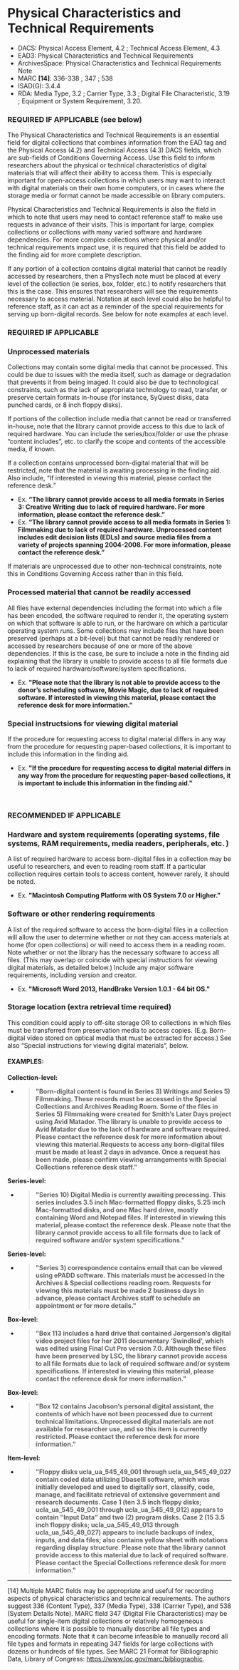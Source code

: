 # Physical Characteristics and Technical Requirements

* DACS: Physical Access Element, 4.2 ; Technical Access Element, 4.3
* EAD3: Physical Characteristics and Technical Requirements <phystech>
* ArchivesSpace: Physical Characteristics and Technical Requirements Note
* MARC **[14]**: 336-338 ; 347 ; 538
* ISAD(G): 3.4.4
* RDA: Media Type, 3.2 ; Carrier Type, 3.3 ; Digital File Characteristic, 3.19 ; Equipment or System Requirement, 3.20.  

### REQUIRED IF APPLICABLE (see below)
The Physical Characteristics and Technical Requirements is an essential field for digital collections that combines information from the EAD tag <phystech> and the Physical Access (4.2) and Technical Access (4.3) DACS fields, which are sub-fields of Conditions Governing Access. Use this field to inform researchers about the physical or technical characteristics of digital materials that will affect their ability to access them. This is especially important  for open-access collections in which users may want to interact with digital materials on their own home computers, or in cases where the storage media or format cannot be made accessible on library computers. 

Physical Characteristics and Technical Requirements is also the field in which to note that users may need to contact reference staff to make use requests in advance of their visits. This is important for large, complex collections or collections with many varied software and hardware dependencies. For more complex collections where physical and/or technical requirements impact use, it is required that this field be added to the finding aid for more complete description.

If any portion of a collection contains digital material that cannot be readily accessed by researchers, then a PhysTech note must be placed at every level of the collection (ie series, box, folder, etc.) to notify researchers that this is the case. This ensures that researchers will see the requirements necessary to access material. Notation at each level could also be helpful to reference staff, as it can act as a reminder of the special requirements for serving up born-digital records. See below for note examples at each level.

### REQUIRED IF APPLICABLE
### Unprocessed materials 
Collections may contain some digital media that cannot be processed. This could be due to issues with the media itself, such as damage or degradation that prevents it from being imaged. It could also be due to technological constraints, such as the lack of appropriate technology to read, transfer, or preserve certain formats in-house (for instance, SyQuest disks, data punched cards, or 8 inch floppy disks). 

If portions of the collection include media that cannot be read or transferred in-house, note that the library cannot provide access to this due to lack of required hardware. You can include the series/box/folder or use the phrase “content includes”, etc. to clarify the scope and contents of the accessible media, if known.

If a collection contains unprocessed born-digital material that will be restricted, note that the material is awaiting processing in the finding aid. Also include, “If interested in viewing this material, please contact the reference desk.”  
* Ex. **“The library cannot provide access to all media formats in Series 3: Creative Writing due to lack of required hardware. For more information, please contact the reference desk.”**  
* Ex. **“The library cannot provide access to all media formats in Series 1: Filmmaking due to lack of required hardware. Unprocessed content includes edit decision lists (EDLs) and source media files from a variety of projects spanning 2004-2008. For more information, please contact the reference desk.”**  

If materials are unprocessed due to other non-technical constraints, note this in Conditions Governing Access rather than in this field. 
<br/>

### Processed material that cannot be readily accessed
All files have external dependencies including the format into which a file has been encoded, the software required to render it, the operating system on which that software is able to run, or the hardware on which a particular operating system runs. Some collections may include files that have been preserved (perhaps at a bit-level) but that cannot be readily rendered or accessed by researchers because of one or more of the above dependencies. If this is the case, be sure to include a note in the finding aid explaining that the library is unable to provide access to all file formats due to lack of required hardware/software/system specifications. 
* Ex. **"Please note that the library is not able to provide access to the donor’s scheduling software, Movie Magic, due to lack of required software. If interested in viewing this material, please contact the reference desk for more information."**  
### Special instructsions for viewing digital material
If the procedure for requesting access to digital material differs in any way from the procedure for requesting paper-based collections, it is important to include this information in the finding aid.
* Ex. **"If the procedure for requesting access to digital material differs in any way from the procedure for requesting paper-based collections, it is important to include this information in the finding aid."** 

<br/>

### RECOMMENDED IF APPLICABLE
### Hardware and system requirements (operating systems, file systems, RAM requirements, media readers, peripherals, etc. )
A list of required hardware to access born-digital files in a collection may be useful to 
researchers, and even to reading room staff. If a particular collection requires certain tools to access content, however rarely, it should be noted. 
* Ex. **"Macintosh Computing Platform with OS System 7.0 or Higher."**

### Software or other rendering requirements
A list of the required software to access the born-digital files in a collection will allow the user to determine whether or not they can access materials at home (for open collections) or will need to access them in a reading room. Note whether or not the library has the necessary software to access all files. (This may overlap or coincide with special instructions for viewing digital materials, as detailed below.) Include any major software requirements, including version and creator. 
* Ex. **"Microsoft Word 2013, HandBrake Version 1.0.1 - 64 bit OS."**

### Storage location (extra retrieval time required)
This condition could apply to off-site storage OR to collections in which files must be transferred from preservation media to access copies. (E.g. Born-digital video stored on optical media that must be extracted for access.) See also “Special instructions for viewing digital materials”, below. 

#### EXAMPLES:
**Collection-level:**
* >**"Born-digital content is found in Series 3) Writings and Series 5) Filmmaking. These records must be accessed in the Special Collections and Archives Reading Room. Some of the files in Series 5) Filmmaking were created for Smith’s Later Days project using Avid Matador. The library is unable to provide access to Avid Matador due to the lack of hardware and software required. Please contact the reference desk for more information about viewing this material.Requests to access any born-digital files must be made at least 2 days in advance. Once a request has been made, please confirm viewing arrangements with Special Collections reference desk staff."**

**Series-level:**
* >**"Series 10) Digital Media is currently awaiting processing. This series includes 3.5 inch Mac-formatted floppy disks, 5.25 inch Mac-formatted disks, and one Mac hard drive, mostly containing Word and Notepad files. If interested in viewing this material, please contact the reference desk. Please note that the library cannot provide access to all file formats due to lack of required software and/or system specifications."**

**Series-level:**
* >**"Series 3) correspondence contains email that can be viewed using ePADD software. This materials must be accessed in the Archives & Special collections reading room. Requests for viewing this materials must be made 2 business days in advance, please contact Archives staff to schedule an appointment or for more details."**

**Box-level:**
* >**"Box 113 includes a hard drive that contained Jorgenson’s digital video project files for her 2011 documentary ‘Swindled’, which was edited using Final Cut Pro version 7.0. Although these files have been preserved by LSC, the library cannot provide access to all file formats due to lack of required software and/or system specifications. If interested in viewing this material, please contact the reference desk for more information."**

**Box-level:**
* >**"Box 12 contains Jacobson’s personal digital assistant, the contents of which have not been processed due to current technical limitations. Unprocessed digital materials are not available for researcher use, and so this item is currently restricted. Please contact the reference desk for more information."**

**Item-level:**
* >**"Floppy disks ucla_ua_545_49_001 through ucla_ua_545_49_027 contain coded data utilizing DbaseIII software, which was initially developed and used to digitally sort, classify, code, manage, and facilitate retrieval of extensive government and research documents. Case 1 (ten 3.5 inch floppy disks; ucla_ua_545_49_001 through ucla_ua_545_49_012) appears to contain "Input Data" and two (2) program disks. Case 2 (15 3.5 inch floppy disks; ucla_ua_545_49_013 through ucla_ua_545_49_027) appears to include backups of index, inputs, and data files; also contains yellow sheet with notations regarding display structure. Please note that the library cannot provide access to this material due to lack of required software. Please contact the Special Collections reference desk for more information."**

___
[14] Multiple MARC fields may be appropriate and useful for recording aspects of physical characteristics and technical requirements. The authors suggest 336 (Content Type), 337 (Media Type), 338 (Carrier Type), and 538 (System Details Note). MARC field 347 (Digital File Characteristics) may be useful for single-item digital collections or relatively homogeneous collections where it is possible to manually describe all file types and encoding formats. Note that it can become infeasible to manually record all file types and formats in repeating 347 fields for large collections with dozens or hundreds of file types. See MARC 21 Format for Bibliographic Data, Library of Congress: https://www.loc.gov/marc/bibliographic. 
